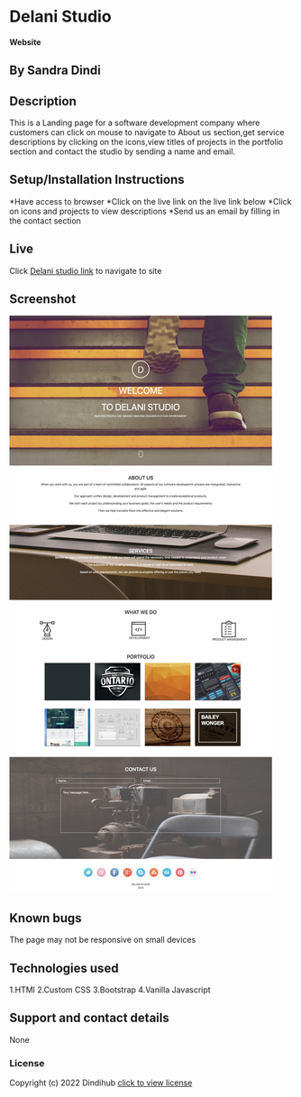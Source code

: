 # Delani Studio
#### Website 
## By Sandra Dindi
## Description
This is a Landing page for a software development company where customers can click on mouse to navigate to About us section,get service descriptions by clicking on the icons,view titles of projects in the portfolio section and contact the studio by sending a name and email.
## Setup/Installation Instructions
*Have access to browser
*Click on the live link on the live link below 
*Click on icons and projects to view descriptions
*Send us an email by filling in the contact section
## Live

Click [Delani studio link](https://dindihub.github.io/Delani-Studio) to navigate to site

## Screenshot
![Delani studio](images/assets/Delani.jpg)
## Known bugs
The page may not be responsive on small devices
## Technologies used
1.HTMl
2.Custom CSS
3.Bootstrap
4.Vanilla Javascript
## Support and contact details
None
### License
Copyright (c) 2022 Dindihub [click to view license](LICENSE)


